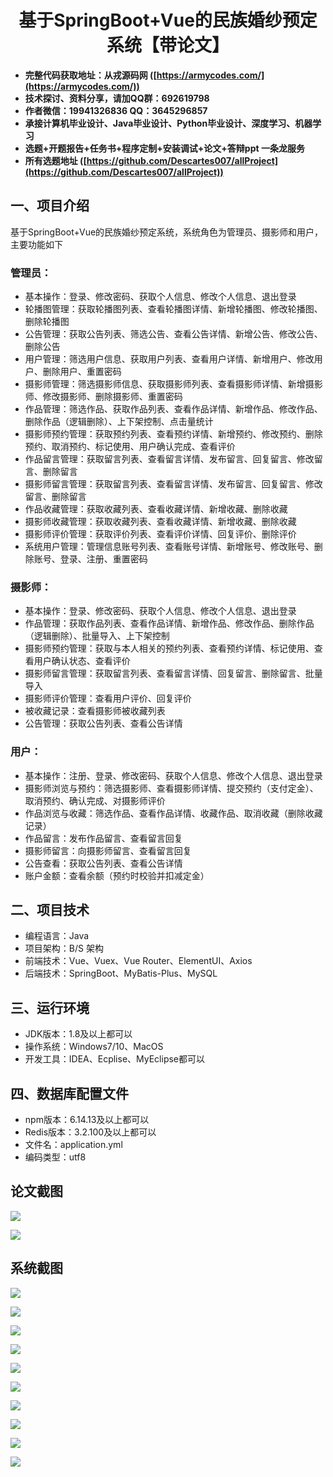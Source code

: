 <h1 align="center">基于SpringBoot+Vue的民族婚纱预定系统【带论文】</h1></p>

- <b>完整代码获取地址：从戎源码网 ([https://armycodes.com/](https://armycodes.com/))</b>
- <b>技术探讨、资料分享，请加QQ群：692619798</b>
- <b>作者微信：19941326836  QQ：3645296857</b>
- <b>承接计算机毕业设计、Java毕业设计、Python毕业设计、深度学习、机器学习</b>
- <b>选题+开题报告+任务书+程序定制+安装调试+论文+答辩ppt 一条龙服务</b>
- <b>所有选题地址 ([https://github.com/Descartes007/allProject](https://github.com/Descartes007/allProject)) </b>

## 一、项目介绍

基于SpringBoot+Vue的民族婚纱预定系统，系统角色为管理员、摄影师和用户，主要功能如下
### 管理员：
- 基本操作：登录、修改密码、获取个人信息、修改个人信息、退出登录
- 轮播图管理：获取轮播图列表、查看轮播图详情、新增轮播图、修改轮播图、删除轮播图
- 公告管理：获取公告列表、筛选公告、查看公告详情、新增公告、修改公告、删除公告
- 用户管理：筛选用户信息、获取用户列表、查看用户详情、新增用户、修改用户、删除用户、重置密码
- 摄影师管理：筛选摄影师信息、获取摄影师列表、查看摄影师详情、新增摄影师、修改摄影师、删除摄影师、重置密码
- 作品管理：筛选作品、获取作品列表、查看作品详情、新增作品、修改作品、删除作品（逻辑删除）、上下架控制、点击量统计
- 摄影师预约管理：获取预约列表、查看预约详情、新增预约、修改预约、删除预约、取消预约、标记使用、用户确认完成、查看评价
- 作品留言管理：获取留言列表、查看留言详情、发布留言、回复留言、修改留言、删除留言
- 摄影师留言管理：获取留言列表、查看留言详情、发布留言、回复留言、修改留言、删除留言
- 作品收藏管理：获取收藏列表、查看收藏详情、新增收藏、删除收藏
- 摄影师收藏管理：获取收藏列表、查看收藏详情、新增收藏、删除收藏
- 摄影师评价管理：获取评价列表、查看评价详情、回复评价、删除评价
- 系统用户管理：管理信息账号列表、查看账号详情、新增账号、修改账号、删除账号、登录、注册、重置密码
### 摄影师：
- 基本操作：登录、修改密码、获取个人信息、修改个人信息、退出登录
- 作品管理：获取作品列表、查看作品详情、新增作品、修改作品、删除作品（逻辑删除）、批量导入、上下架控制
- 摄影师预约管理：获取与本人相关的预约列表、查看预约详情、标记使用、查看用户确认状态、查看评价
- 摄影师留言管理：获取留言列表、查看留言详情、回复留言、删除留言、批量导入
- 摄影师评价管理：查看用户评价、回复评价
- 被收藏记录：查看摄影师被收藏列表
- 公告管理：获取公告列表、查看公告详情
### 用户：
- 基本操作：注册、登录、修改密码、获取个人信息、修改个人信息、退出登录
- 摄影师浏览与预约：筛选摄影师、查看摄影师详情、提交预约（支付定金）、取消预约、确认完成、对摄影师评价
- 作品浏览与收藏：筛选作品、查看作品详情、收藏作品、取消收藏（删除收藏记录）
- 作品留言：发布作品留言、查看留言回复
- 摄影师留言：向摄影师留言、查看留言回复
- 公告查看：获取公告列表、查看公告详情
- 账户金额：查看余额（预约时校验并扣减定金）

## 二、项目技术

- 编程语言：Java
- 项目架构：B/S 架构
- 前端技术：Vue、Vuex、Vue Router、ElementUI、Axios
- 后端技术：SpringBoot、MyBatis-Plus、MySQL


## 三、运行环境

- JDK版本：1.8及以上都可以
- 操作系统：Windows7/10、MacOS
- 开发工具：IDEA、Ecplise、MyEclipse都可以

## 四、数据库配置文件

- npm版本：6.14.13及以上都可以
- Redis版本：3.2.100及以上都可以
- 文件名：application.yml
- 编码类型：utf8

## 论文截图

![](screenshot/1.png)

![](screenshot/2.png)

## 系统截图

![](screenshot/3.png)

![](screenshot/4.png)

![](screenshot/5.png)

![](screenshot/6.png)

![](screenshot/7.png)

![](screenshot/8.png)

![](screenshot/9.png)

![](screenshot/10.png)

![](screenshot/11.png)

![](screenshot/12.png)
